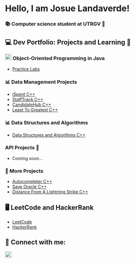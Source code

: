 <h1>Hello, I am Josue Landaverde!</h1>

<h3>📚 Computer science student at UTRGV 🤠</h3>

<h2>💻 Dev Portfolio:  Projects and Learning 📕</h2>

<img align="left" width="22px" src="https://upload.wikimedia.org/wikipedia/en/thumb/3/30/Java_programming_language_logo.svg/300px-Java_programming_language_logo.svg.png" />
<h3>Object-Oriented Programming in Java</h3>
<ul>
<li><a href="https://github.com/jlndvr/Java-REPO">Practice Labs</a></li>
</ul>
 
<h3>📊 Data Management Projects</h3>
<ul>
  <li><a href="https://github.com/jlndvr/ispent">iSpent C++</a></li>
  <li><a href="https://github.com/jlndvr/Candidate-Dequeue-Manager">StaffTrack C++</a></li>
  <li><a href="https://github.com/jlndvr/Candidate-Linked-List-Manager">CandidateHub C++</a></li>
  <li><a href="https://github.com/jlndvr/Least-to-Greatest">Least To Greatest C++</a></li>
</ul>

<h3>📊 Data Structures and Algorithms</h3>
<ul>
  <li><a href="https://github.com/jlndvr/Data-Structures-and-Algorithms-Practice-">Data Structures and Algorithms C++</a></li>
</ul>

<h3>API Projects 📡</h3>
<ul>
<li><a>Coming soon...</a></li>
</ul>

<h3>🔨 More Projects</h3>
<ul>
  <li><a href="https://github.com/jlndvr/Autocompleter-BST">Autocompleter C++</a></li>
  <li><a href="https://github.com/jlndvr/Save-Oracle">Save Oracle C++</a></li>
  <li><a href="https://github.com/jlndvr/Distance-of-a-Lightning-Strike">Distance From A Lightning Strike C++</a></li>
</ul>

<h2>🖥️ LeetCode and HackerRank</h2>
<ul>
  <li><a href="https://github.com/jlndvr/LeetCode">LeetCode</a></li>
  <li><a href="https://github.com/jlndvr/HackerRank">HackerRank</a></li>
</ul>

<h2>🤳 Connect with me:</h2>
<p>
  <a href="https://www.linkedin.com/in/jlndvr">
    <img align="left" width="22px" src="https://upload.wikimedia.org/wikipedia/commons/c/ca/LinkedIn_logo_initials.png" alt="LinkedIn logo"/>
  </a>
</p>
